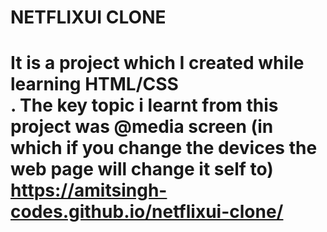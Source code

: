 <h1>NETFLIXUI CLONE<h1>

<h>It is a project which I created while learning HTML/CSS</h> 
<br>
<h>. The key topic i learnt from this project was @media screen (in which if you change the devices the web page will change it self to)
<br>
https://amitsingh-codes.github.io/netflixui-clone/  
